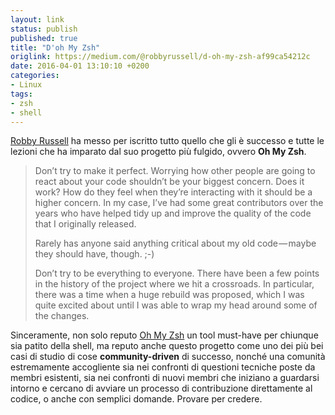 ```yaml
---
layout: link
status: publish
published: true
title: "D'oh My Zsh"
origlink: https://medium.com/@robbyrussell/d-oh-my-zsh-af99ca54212c
date: 2016-04-01 13:10:10 +0200
categories:
- Linux
tags:
- zsh
- shell
---
```


[Robby Russell](https://github.com/robbyrussell) ha messo per iscritto tutto quello che gli è successo e tutte le lezioni che ha imparato dal suo progetto più fulgido, ovvero **Oh My Zsh**.

> Don’t try to make it perfect. Worrying how other people are going to react about your code shouldn’t be your biggest concern. Does it work? How do they feel when they’re interacting with it should be a higher concern. In my case, I’ve had some great contributors over the years who have helped tidy up and improve the quality of the code that I originally released.
>
> Rarely has anyone said anything critical about my old code — maybe they should have, though. ;-)
>
> Don’t try to be everything to everyone. There have been a few points in the history of the project where we hit a crossroads. In particular, there was a time when a huge rebuild was proposed, which I was quite excited about until I was able to wrap my head around some of the changes.

Sinceramente, non solo reputo [Oh My Zsh](http://ohmyz.sh/) un tool must-have per chiunque sia patito della shell, ma reputo anche questo progetto come uno dei più bei casi di studio di cose **community-driven** di successo, nonché una comunità estremamente accogliente sia nei confronti di questioni tecniche poste da membri esistenti, sia nei confronti di nuovi membri che iniziano a guardarsi intorno e cercano di avviare un processo di contribuzione direttamente al codice, o anche con semplici domande. Provare per credere.
